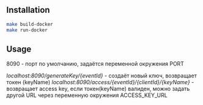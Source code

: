 ## Installation

```bash
make build-docker
make run-docker
```

## Usage
8090 - порт по умолчанию, задаётся переменной окружения PORT

*localhost:8090/generateKey/{eventId}* - создаёт новый ключ, возвращает токен (keyName)
*localhost:8090/access/{eventId}/{clientId}/{keyName}* - возвращает access key, если токен(keyName) валиден,
можно задать другой URL через переменную окружения ACCESS_KEY_URL